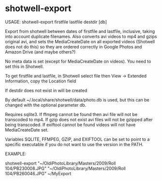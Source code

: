 # shotwell-export
USAGE: shotwell-export firstfile lastfile destdir [db]

Export from shotwell between dates of firstfile and lastfile, inclusive, taking into account duplicate filenames. Also converts avi videos to mp4 and gzips original avi, and sets the MediaCreateDate on all exported videos (Shotwell does not do this) so they are ordered correctly in Google Photos and Amazon Drive (and maybe others?)

No meta data is set (except for MediaCreateDate on videos). You need to set this in Shotwell.

To get firstfile and lastfile, in Shotwell select file then View -> Extended Information, copy the Location field

If destdir does not exist in will be created

By default ~/.local/share/shotwell/data/photo.db is used, but this can be changed with the optional parameter db.

Requires sqlite3.
If ffmpeg cannot be found then avi file will not be transcoded to mp4.
If gzip does not exist avi files will not be gzipped after being transcoded.
If exiftool cannot be found videos will not have MediaCreateDate set.

Variables SQLITE, FFMPEG, GZIP, and EXIFTOOL can be set to point to a specific executable if you do not want to use the version in the PATH.

EXAMPLE:

shotwell-export "~/OldiPhotoLibrary/Masters/2009/Roll 104/PB230008.JPG" "~/OldiPhotoLibrary/Masters/2009/Roll 104/PB260046.JPG" ~/MyExport
